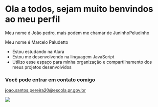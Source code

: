 # Ola a todos, sejam muito benvindos ao meu perfil

Meu nome é João pedro, mais podem me chamar de JuninhoPeludinho

Meu nome é Marcelo Paludetto

- Estou estudando na Alura
- Estou me desenvolvendo na linguagem JavaScript
- Utilizo esse espaço para minha organização e compartilhamento dos meus projetos desenvolvidos

### Você pode entrar em contato comigo 

joao.santos.pereira20@escola.pr.gov.br

![](https://media1.tenor.com/m/TLhWkKdr770AAAAd/giga-chad.gif)
